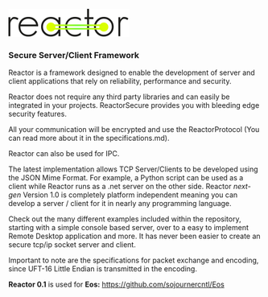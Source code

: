![](https://raw.githubusercontent.com/SojournerDevelopment/Reactor/master/Doc/reactor.svg?sanitize=true)

### Secure Server/Client Framework

Reactor is a framework designed to enable the development of server and client applications that rely on reliability, performance and security.

Reactor does not require any third party libraries and can easily be integrated in your projects. ReactorSecure provides you with bleeding edge security features.

All your communication will be encrypted and use the ReactorProtocol (You can read more about it in the specifications.md).

Reactor can also be used for IPC.

The latest implementation allows TCP Server/Clients to be developed using the JSON Mime Format. For example, a Python script can be used as a client while Reactor runs as a .net server on the other side.
Reactor *next-gen* Version 1.0 is completely platform independent meaning you can develop a server / client for it in nearly any programming language.

Check out the many different examples included within the repository, starting with a simple console based server, over to a easy to implement Remote Desktop application and more. It has never been easier to create an secure tcp/ip socket server and client.

Important to note are the specifications for packet exchange and encoding, since UFT-16 Little Endian is transmitted in the encoding.

**Reactor 0.1** is used for **Eos:** https://github.com/sojournercntl/Eos
